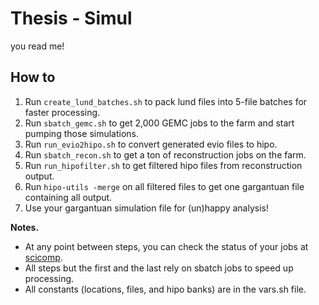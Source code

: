 # Thesis - Simul
you read me!

## How to
1. Run `create_lund_batches.sh` to pack lund files into 5-file batches for faster processing.
2. Run `sbatch_gemc.sh` to get 2,000 GEMC jobs to the farm and start pumping those simulations.
3. Run `run_evio2hipo.sh` to convert generated evio files to hipo.
4. Run `sbatch_recon.sh` to get a ton of reconstruction jobs on the farm.
5. Run `run_hipofilter.sh` to get filtered hipo files from reconstruction output.
6. Run `hipo-utils -merge` on all filtered files to get one gargantuan file containing all output.
7. Use your gargantuan simulation file for (un)happy analysis!

**Notes.**
* At any point between steps, you can check the status of your jobs at [scicomp](https://scicomp.jlab.org/scicomp/index.html).
* All steps but the first and the last rely on sbatch jobs to speed up processing.
* All constants (locations, files, and hipo banks) are in the vars.sh file.
